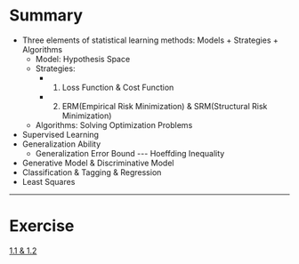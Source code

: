 # Summary
  - Three elements of statistical learning methods: Models + Strategies + Algorithms
    - Model: Hypothesis Space
    - Strategies: 
      - 1. Loss Function & Cost Function
      - 2. ERM(Empirical Risk Minimization) & SRM(Structural Risk Minimization)
    - Algorithms: Solving Optimization Problems
  - Supervised Learning
  - Generalization Ability
    - Generalization Error Bound --- Hoeffding Inequality
  - Generative Model & Discriminative Model
  - Classification & Tagging & Regression
  - Least Squares
  

----
# Exercise
[1.1 & 1.2](https://blog.csdn.net/familyshizhouna/article/details/70160782)
